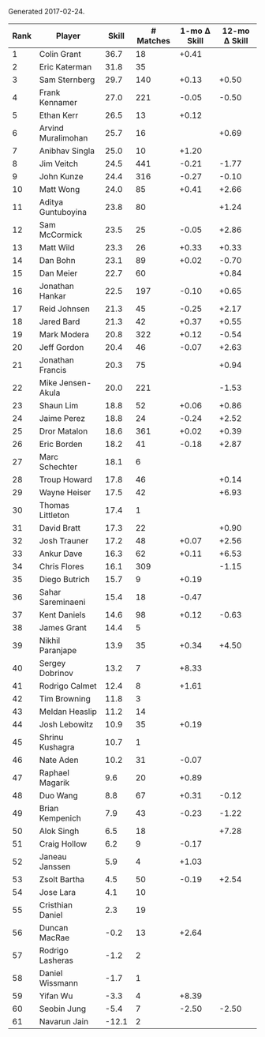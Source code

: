 Generated 2017-02-24.

| Rank | Player             | Skill | # Matches | 1-mo Δ Skill | 12-mo Δ Skill |
|------|--------------------|-------|-----------|--------------|---------------|
|    1 | Colin Grant        |  36.7 |        18 |        +0.41 |               |
|    2 | Eric Katerman      |  31.8 |        35 |              |               |
|    3 | Sam Sternberg      |  29.7 |       140 |        +0.13 |         +0.50 |
|    4 | Frank Kennamer     |  27.0 |       221 |        -0.05 |         -0.50 |
|    5 | Ethan Kerr         |  26.5 |        13 |        +0.12 |               |
|    6 | Arvind Muralimohan |  25.7 |        16 |              |         +0.69 |
|    7 | Anibhav Singla     |  25.0 |        10 |        +1.20 |               |
|    8 | Jim Veitch         |  24.5 |       441 |        -0.21 |         -1.77 |
|    9 | John Kunze         |  24.4 |       316 |        -0.27 |         -0.10 |
|   10 | Matt Wong          |  24.0 |        85 |        +0.41 |         +2.66 |
|   11 | Aditya Guntuboyina |  23.8 |        80 |              |         +1.24 |
|   12 | Sam McCormick      |  23.5 |        25 |        -0.05 |         +2.86 |
|   13 | Matt Wild          |  23.3 |        26 |        +0.33 |         +0.33 |
|   14 | Dan Bohn           |  23.1 |        89 |        +0.02 |         -0.70 |
|   15 | Dan Meier          |  22.7 |        60 |              |         +0.84 |
|   16 | Jonathan Hankar    |  22.5 |       197 |        -0.10 |         +0.65 |
|   17 | Reid Johnsen       |  21.3 |        45 |        -0.25 |         +2.17 |
|   18 | Jared Bard         |  21.3 |        42 |        +0.37 |         +0.55 |
|   19 | Mark Modera        |  20.8 |       322 |        +0.12 |         -0.54 |
|   20 | Jeff Gordon        |  20.4 |        46 |        -0.07 |         +2.63 |
|   21 | Jonathan Francis   |  20.3 |        75 |              |         +0.94 |
|   22 | Mike Jensen-Akula  |  20.0 |       221 |              |         -1.53 |
|   23 | Shaun Lim          |  18.8 |        52 |        +0.06 |         +0.86 |
|   24 | Jaime Perez        |  18.8 |        24 |        -0.24 |         +2.52 |
|   25 | Dror Matalon       |  18.6 |       361 |        +0.02 |         +0.39 |
|   26 | Eric Borden        |  18.2 |        41 |        -0.18 |         +2.87 |
|   27 | Marc Schechter     |  18.1 |         6 |              |               |
|   28 | Troup Howard       |  17.8 |        46 |              |         +0.14 |
|   29 | Wayne Heiser       |  17.5 |        42 |              |         +6.93 |
|   30 | Thomas Littleton   |  17.4 |         1 |              |               |
|   31 | David Bratt        |  17.3 |        22 |              |         +0.90 |
|   32 | Josh Trauner       |  17.2 |        48 |        +0.07 |         +2.56 |
|   33 | Ankur Dave         |  16.3 |        62 |        +0.11 |         +6.53 |
|   34 | Chris Flores       |  16.1 |       309 |              |         -1.15 |
|   35 | Diego Butrich      |  15.7 |         9 |        +0.19 |               |
|   36 | Sahar Sareminaeni  |  15.4 |        18 |        -0.47 |               |
|   37 | Kent Daniels       |  14.6 |        98 |        +0.12 |         -0.63 |
|   38 | James Grant        |  14.4 |         5 |              |               |
|   39 | Nikhil Paranjape   |  13.9 |        35 |        +0.34 |         +4.50 |
|   40 | Sergey Dobrinov    |  13.2 |         7 |        +8.33 |               |
|   41 | Rodrigo Calmet     |  12.4 |         8 |        +1.61 |               |
|   42 | Tim Browning       |  11.8 |         3 |              |               |
|   43 | Meldan Heaslip     |  11.2 |        14 |              |               |
|   44 | Josh Lebowitz      |  10.9 |        35 |        +0.19 |               |
|   45 | Shrinu Kushagra    |  10.7 |         1 |              |               |
|   46 | Nate Aden          |  10.2 |        31 |        -0.07 |               |
|   47 | Raphael Magarik    |   9.6 |        20 |        +0.89 |               |
|   48 | Duo Wang           |   8.8 |        67 |        +0.31 |         -0.12 |
|   49 | Brian Kempenich    |   7.9 |        43 |        -0.23 |         -1.22 |
|   50 | Alok Singh         |   6.5 |        18 |              |         +7.28 |
|   51 | Craig Hollow       |   6.2 |         9 |        -0.17 |               |
|   52 | Janeau Janssen     |   5.9 |         4 |        +1.03 |               |
|   53 | Zsolt Bartha       |   4.5 |        50 |        -0.19 |         +2.54 |
|   54 | Jose Lara          |   4.1 |        10 |              |               |
|   55 | Cristhian Daniel   |   2.3 |        19 |              |               |
|   56 | Duncan MacRae      |  -0.2 |        13 |        +2.64 |               |
|   57 | Rodrigo Lasheras   |  -1.2 |         2 |              |               |
|   58 | Daniel Wissmann    |  -1.7 |         1 |              |               |
|   59 | Yifan Wu           |  -3.3 |         4 |        +8.39 |               |
|   60 | Seobin Jung        |  -5.4 |         7 |        -2.50 |         -2.50 |
|   61 | Navarun Jain       | -12.1 |         2 |              |               |